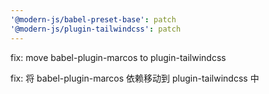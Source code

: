 ```yaml
---
'@modern-js/babel-preset-base': patch
'@modern-js/plugin-tailwindcss': patch
---
```


fix: move babel-plugin-marcos to plugin-tailwindcss

fix: 将 babel-plugin-marcos 依赖移动到 plugin-tailwindcss 中
